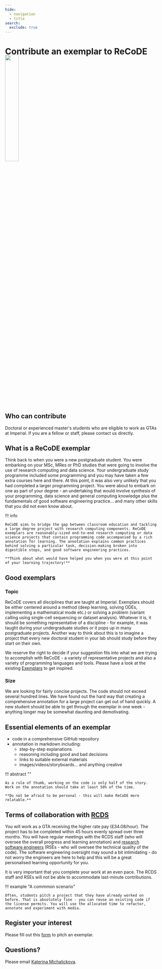 ```yaml
---
hide:
  - navigation
  - title
search:
  exclude: true
---
```


<style>
  .gs-about {
    position: relative;
    width: 350px;
    left: 60%;
    margin-top: -10%;
    margin-bottom: -4%;
  }

  @media (max-width: 1024px) {
    .gs-about {
      position: relative;
      width: 30%;
      left: 0%;
      margin-top: -5%;
    }
  }

  @media (max-width: 720px) {
    .gs-about {
      position: relative;
      width: 90%;
      left: 5%;
      margin-top: -5%;
    }
  }

</style>

# Contribute an exemplar to ReCoDE

<img class="gs-about" src="../assets/img/gs_banner.png"/>

## Who can contribute 
Doctoral or experienced master's students who are eligible to work as GTAs at Imperial. If you are a fellow or staff, please contact us directly.


## What is a ReCoDE exemplar
Think back to when you were a new postgraduate student. You were embarking on your MSc, MRes or PhD studies that were going to involve the use of research computing and data science. Your undergraduate study programme included some programming and you may have taken a few extra courses here and there. At this point, it was also very unlikely that you had completed a larger programming project. You were about to embark on one as part of your degree - an undertaking that would involve synthesis of your programming, data science and general computing knowledge plus the fundamentals of good software engineering practice... and many other skills that you did not even know about.

!!! info 

    ReCoDE aims to bridge the gap between classroom education and tackling a large degree project with research computing components. ReCoDE exemplars are reasonably-sized end-to-end research computing or data science projects that contain programming code accompanied by a rich annotation for learning. The annotation explains common practices behind solving a particular task, decision-making broken into digestible steps, and good software engineering practices.

    **Think about what would have helped you when you were at this point of your learning trajectory!**

## Good exemplars

### Topic
ReCoDE covers all disciplines that are taught at Imperial. Exemplars should be either centered around a method (deep learning, solving ODEs, implementing a mathematical mode etc.) or solving a problem (variant calling using single-cell sequencing or dataset analysis). Whatever it is, it should be something representative of a discipline - for example, it was taught during your undergraduate studies or it pops up in many postgraduate projects. Another way to think about this is to imagine a project that every new doctoral student in your lab should study before they start on their own.

We reserve the right to decide if your suggestion fits into what we are trying to accomplish with ReCoDE - a variety of representative projects and also a variety of programming languages and tools. Please have a look at the existing [Exemplars](https://imperialcollegelondon.github.io/ReCoDE-home/exemplars/) to get inspired.

### Size
We are looking for fairly concise projects. The code should not exceed several hundred lines. We have found out the hard way that creating a comprehensive annotation for a large project can get out of hand quickly. A new student should be able to get through the exemplar in one week - anything longer may be somewhat daunting and demotivating.

## Essential elements of an exemplar

* code in a comprehensive GitHub repository
* annotation in markdown including:
   * step-by-step explanations
   * reasoning including good and bad decisions
   * links to suitable external materials
   * images/videos/storyboards... and anything creative

!!! abstract ""

    As a rule of thumb, working on the code is only half of the story. Work on the annotation should take at least 50% of the time. 
    
    **Do not be afraid to be personal - this will make ReCoDE more relatable.**

## Terms of collaboration with [RCDS](https://www.imperial.ac.uk/students/academic-support/graduate-school/professional-development/doctoral-students/research-computing-data-science/courses/)
You will work as a GTA receiving the higher rate pay (£34.08/hour). The project has to be completed within 45 hours evenly spread over three months. You will have regular meetings with the RCDS staff (who will oversee the overall progress and learning annotation) and [research software engineers](https://www.imperial.ac.uk/admin-services/ict/self-service/research-support/rcs/service-offering/research-software-engineering/) (RSEs - who will oversee the technical quality of the code). The software engineering oversight may sound a bit intimidating - do not worry the engineers are here to help and this will be a great personalised learning opportunity for you.

It is very important that you complete your work at an even pace. The RCDS staff and RSEs will not be able to accommodate last-minute contributions.

!!! example "A commmon scenario"

    Often, students pitch a project that they have already worked on before. That is absolutely fine - you can reuse an existing code if the license permits. You will use the allocated time to refactor, annotate and experiment with media.

## Register your interest
Please fill out this [form](https://forms.office.com/e/AhqJEu2wt3) to pitch an exemplar.

## Questions?
Please email [Katerina Michalickova](mailto:k.michalickova@imperial.ac.uk).
